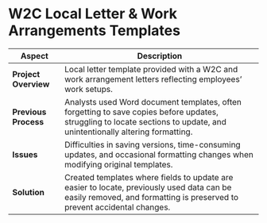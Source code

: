 # W2C Local Letter & Work Arrangements Templates

| Aspect                | Description                                                                                                                                                        |
|-----------------------|--------------------------------------------------------------------------------------------------------------------------------------------------------------------|
| **Project Overview**   | Local letter template provided with a W2C and work arrangement letters reflecting employees’ work setups.                                                          |
| **Previous Process**   | Analysts used Word document templates, often forgetting to save copies before updates, struggling to locate sections to update, and unintentionally altering formatting. |
| **Issues**             | Difficulties in saving versions, time-consuming updates, and occasional formatting changes when modifying original templates.                                       |
| **Solution**           | Created templates where fields to update are easier to locate, previously used data can be easily removed, and formatting is preserved to prevent accidental changes. |

